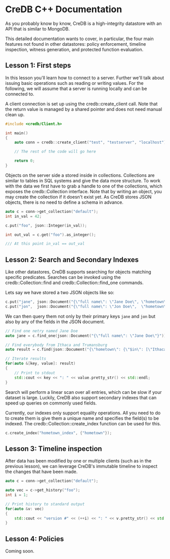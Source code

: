 # CreDB C++ Documentation

As you probably know by know, CreDB is a high-integrity datastore with an API that is similar to MongoDB.

This detailed documentation wants to cover, in particular, the four main features not found in other datastores:
policy enforcement, timeline inspection, witness generation, and protected function evaluation.

## Lesson 1: First steps
In this lesson you'll learn how to connect to a server. Further we'll talk about issuing basic operations such as reading or writing values.
For the following, we will assume that a server is running locally and can be connected to.

A client connection is set up using the credb::create_client call. Note that the return value is managed by a shared pointer and does not need manual clean up.

```cpp
#include <credb/Client.h>

int main()
{
    auto conn = credb::create_client("test", "testserver", "localhost");

    // The rest of the code will go here

    return 0;
}
```

Objects on the server side a stored inside in collections. Collections are similar to tables in SQL systems and give the data more structure. 
To work with the data we first have to grab a handle to one of the collections, which exposes the credb::Collection interface.
Note that by writing an object, you may create the collection if it doesn't exist yet.
As CreDB stores JSON objects, there is no need to define a schema in advance.

```cpp
auto c = conn->get_collection("default");
int in_val = 42;

c.put("foo", json::Integer(in_val));

int out_val = c.get("foo").as_integer();

/// At this point in_val == out_val 
```

## Lesson 2: Search and Secondary Indexes
Like other datastores, CreDB supports searching for objects matching specific predicates. Searches can be invoked using the credb::Collection::find and credb::Collection::find_one commands.

Lets say we have stored a two JSON objects like so:

```cpp
c.put("jane", json::Document("{\"full name\": \"Jane Doe\", \"hometown\": \"Ithaca\"}"));
c.put("jon",  json::Document("{\"full name\": \"Jon Doe\",  \"hometown\": \"Trumansburg\"}"));
```

We can then query them not only by their primary keys `jane` and `jon` but also by any of the fields in the JSON document.

```cpp
// Find one netry named Jane Doe
auto jane = c.find_one(json::Document("{\"full name\": \"Jane Doe\"}"))

// Find everybody from Ithaca and Trumansburg
auto result = c.find(json::Document("{\"hometown\": {\"$in\": [\"Ithaca\", \"Trumansburg\"]}}"));

// Iterate results
for(auto &[key, value]: result)
{
    // Print to stdout
    std::cout << key << ": " << value.pretty_str() << std::endl;
}
```

Search will perform a linear scan over all entries, which can be slow if your dataset is large. 
Luckily, CreDB also support secondary indexes that can speed up queries on commonly used fields. 

Currently, our indexes only support equality operations. All you need to do to create them is give them a unique name and specifies the field(s) to be indexed.
The credb::Collection::create_index function can be used for this.

```cpp
c.create_index("hometown_index", {"hometown"});
```

## Lesson 3: Timeline inspection
After data has been modified by one or multiple clients (such as in the previous lesson), we can leverage CreDB's immutable timeline to inspect the changes that have been made.

```cpp
auto c = conn->get_collection("default");

auto vec = c->get_history("foo");
int i = 1;

// Print history to standard output
for(auto &v: vec)
{
    std::cout << "version #" << (++i) << ": " << v.pretty_str() << std::endl;
}
```

## Lesson 4: Policies
Coming soon.
